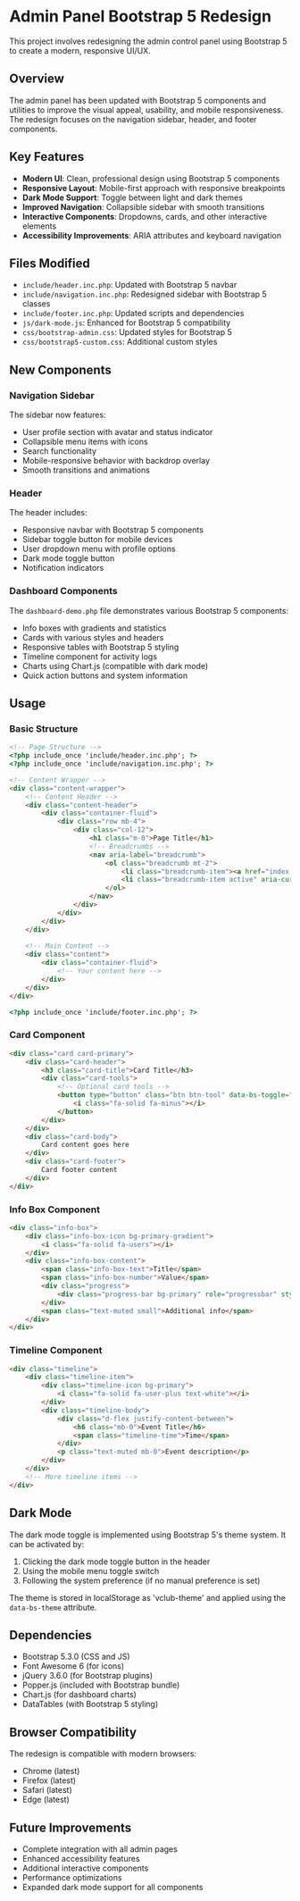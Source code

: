 # Admin Panel Bootstrap 5 Redesign

This project involves redesigning the admin control panel using Bootstrap 5 to create a modern, responsive UI/UX.

## Overview

The admin panel has been updated with Bootstrap 5 components and utilities to improve the visual appeal, usability, and mobile responsiveness. The redesign focuses on the navigation sidebar, header, and footer components.

## Key Features

- **Modern UI**: Clean, professional design using Bootstrap 5 components
- **Responsive Layout**: Mobile-first approach with responsive breakpoints
- **Dark Mode Support**: Toggle between light and dark themes
- **Improved Navigation**: Collapsible sidebar with smooth transitions
- **Interactive Components**: Dropdowns, cards, and other interactive elements
- **Accessibility Improvements**: ARIA attributes and keyboard navigation

## Files Modified

- `include/header.inc.php`: Updated with Bootstrap 5 navbar
- `include/navigation.inc.php`: Redesigned sidebar with Bootstrap 5 classes
- `include/footer.inc.php`: Updated scripts and dependencies
- `js/dark-mode.js`: Enhanced for Bootstrap 5 compatibility
- `css/bootstrap-admin.css`: Updated styles for Bootstrap 5
- `css/bootstrap5-custom.css`: Additional custom styles

## New Components

### Navigation Sidebar

The sidebar now features:
- User profile section with avatar and status indicator
- Collapsible menu items with icons
- Search functionality
- Mobile-responsive behavior with backdrop overlay
- Smooth transitions and animations

### Header

The header includes:
- Responsive navbar with Bootstrap 5 components
- Sidebar toggle button for mobile devices
- User dropdown menu with profile options
- Dark mode toggle button
- Notification indicators

### Dashboard Components

The `dashboard-demo.php` file demonstrates various Bootstrap 5 components:
- Info boxes with gradients and statistics
- Cards with various styles and headers
- Responsive tables with Bootstrap 5 styling
- Timeline component for activity logs
- Charts using Chart.js (compatible with dark mode)
- Quick action buttons and system information

## Usage

### Basic Structure

```html
<!-- Page Structure -->
<?php include_once 'include/header.inc.php'; ?>
<?php include_once 'include/navigation.inc.php'; ?>

<!-- Content Wrapper -->
<div class="content-wrapper">
    <!-- Content Header -->
    <div class="content-header">
        <div class="container-fluid">
            <div class="row mb-4">
                <div class="col-12">
                    <h1 class="m-0">Page Title</h1>
                    <!-- Breadcrumbs -->
                    <nav aria-label="breadcrumb">
                        <ol class="breadcrumb mt-2">
                            <li class="breadcrumb-item"><a href="index.php">Home</a></li>
                            <li class="breadcrumb-item active" aria-current="page">Current Page</li>
                        </ol>
                    </nav>
                </div>
            </div>
        </div>
    </div>
    
    <!-- Main Content -->
    <div class="content">
        <div class="container-fluid">
            <!-- Your content here -->
        </div>
    </div>
</div>

<?php include_once 'include/footer.inc.php'; ?>
```

### Card Component

```html
<div class="card card-primary">
    <div class="card-header">
        <h3 class="card-title">Card Title</h3>
        <div class="card-tools">
            <!-- Optional card tools -->
            <button type="button" class="btn btn-tool" data-bs-toggle="card-collapse">
                <i class="fa-solid fa-minus"></i>
            </button>
        </div>
    </div>
    <div class="card-body">
        Card content goes here
    </div>
    <div class="card-footer">
        Card footer content
    </div>
</div>
```

### Info Box Component

```html
<div class="info-box">
    <div class="info-box-icon bg-primary-gradient">
        <i class="fa-solid fa-users"></i>
    </div>
    <div class="info-box-content">
        <span class="info-box-text">Title</span>
        <span class="info-box-number">Value</span>
        <div class="progress">
            <div class="progress-bar bg-primary" role="progressbar" style="width: 70%"></div>
        </div>
        <span class="text-muted small">Additional info</span>
    </div>
</div>
```

### Timeline Component

```html
<div class="timeline">
    <div class="timeline-item">
        <div class="timeline-icon bg-primary">
            <i class="fa-solid fa-user-plus text-white"></i>
        </div>
        <div class="timeline-body">
            <div class="d-flex justify-content-between">
                <h6 class="mb-0">Event Title</h6>
                <span class="timeline-time">Time</span>
            </div>
            <p class="text-muted mb-0">Event description</p>
        </div>
    </div>
    <!-- More timeline items -->
</div>
```

## Dark Mode

The dark mode toggle is implemented using Bootstrap 5's theme system. It can be activated by:

1. Clicking the dark mode toggle button in the header
2. Using the mobile menu toggle switch
3. Following the system preference (if no manual preference is set)

The theme is stored in localStorage as 'vclub-theme' and applied using the `data-bs-theme` attribute.

## Dependencies

- Bootstrap 5.3.0 (CSS and JS)
- Font Awesome 6 (for icons)
- jQuery 3.6.0 (for Bootstrap plugins)
- Popper.js (included with Bootstrap bundle)
- Chart.js (for dashboard charts)
- DataTables (with Bootstrap 5 styling)

## Browser Compatibility

The redesign is compatible with modern browsers:
- Chrome (latest)
- Firefox (latest)
- Safari (latest)
- Edge (latest)

## Future Improvements

- Complete integration with all admin pages
- Enhanced accessibility features
- Additional interactive components
- Performance optimizations
- Expanded dark mode support for all components
